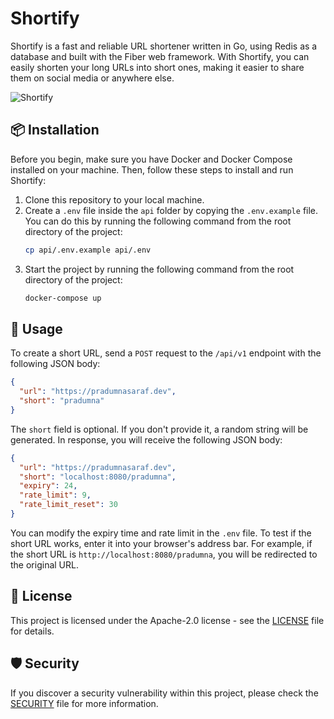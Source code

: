 # Shortify

Shortify is a fast and reliable URL shortener written in Go, using Redis as a database and built with the Fiber web framework. With Shortify, you can easily shorten your long URLs into short ones, making it easier to share them on social media or anywhere else.

![Shortify](https://github.com/Pradumnasaraf/Shortify/assets/51878265/2c2686e8-82aa-481c-9d4a-07c2d3711398)

## 📦 Installation

Before you begin, make sure you have Docker and Docker Compose installed on your machine. Then, follow these steps to install and run Shortify:

1. Clone this repository to your local machine.
2. Create a `.env` file inside the `api` folder by copying the `.env.example` file. You can do this by running the following command from the root directory of the project:
   ```bash
   cp api/.env.example api/.env
   ```
3. Start the project by running the following command from the root directory of the project:
   ```bash
   docker-compose up
   ```

## 📝 Usage

To create a short URL, send a `POST` request to the `/api/v1` endpoint with the following JSON body:

```json
{
  "url": "https://pradumnasaraf.dev",
  "short": "pradumna"
}
```

The `short` field is optional. If you don't provide it, a random string will be generated. In response, you will receive the following JSON body:

```json
{
  "url": "https://pradumnasaraf.dev",
  "short": "localhost:8080/pradumna",
  "expiry": 24,
  "rate_limit": 9,
  "rate_limit_reset": 30
}
```

You can modify the expiry time and rate limit in the `.env` file. To test if the short URL works, enter it into your browser's address bar. For example, if the short URL is `http://localhost:8080/pradumna`, you will be redirected to the original URL.

## 📜 License

This project is licensed under the Apache-2.0 license - see the [LICENSE](LICENSE) file for details.

## 🛡 Security

If you discover a security vulnerability within this project, please check the [SECURITY](SECURITY.md) file for more information.
